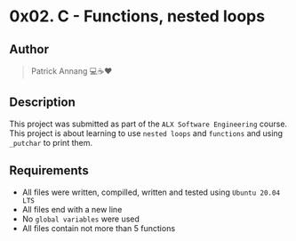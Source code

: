 # 0x02. C - Functions, nested loops

## Author

> Patrick Annang :computer::coffee::heart:

## Description

This project was submitted as part of the `ALX Software Engineering` course.
This project is about learning to use `nested loops` and `functions` and using `_putchar` to print them.

## Requirements

- All files were written, compilled, written and tested using `Ubuntu 20.04 LTS`
- All files end with a new line
- No `global variables` were used
- All files contain not more than 5 functions
